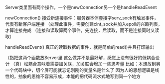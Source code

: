 Server类里面有两个操作，一个是newConnection另一个是handleReadEvent

newConnection()
接受新连接事件：服务器本体套接字serv_sock有触发事件，代表有新客户端连接
（处理此事件，需要创建clnt_sock并加入epoll的兴趣列表，才算连接完成
（连接和读取算两个事件，先连接，后读取，而不是连接同时又读取）

handleReadEvent()
真正的读取数据的事件，就是简单的read()并且打印输出

（指把这两个函数放Server里
这么做并不是最好解，感觉上没有很好的低耦合设计
    （真）松耦合意味着需要加关联，加关联会增加一些思考量
    比如：本想放到另一个代码块中，切个屏可能就忘记刚刚的变量名是什么了
    因为人的思想逻辑是线性的，抽象的思维不容易形成，本能的把代码流水式地写到同一个地方